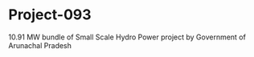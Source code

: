 # Project-093
10.91 MW bundle of Small Scale Hydro Power project by Government of Arunachal Pradesh
